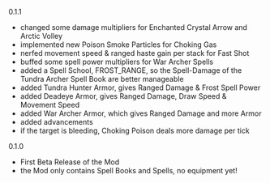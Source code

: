 0.1.1
- changed some damage multipliers for Enchanted Crystal Arrow and Arctic Volley
- implemented new Poison Smoke Particles for Choking Gas
- nerfed movement speed & ranged haste gain per stack for Fast Shot
- buffed some spell power multipliers for War Archer Spells
- added a Spell School, FROST_RANGE, so the Spell-Damage of the Tundra Archer Spell Book are better manageable
- added Tundra Hunter Armor, gives Ranged Damage & Frost Spell Power
- added Deadeye Armor, gives Ranged Damage, Draw Speed & Movement Speed
- added War Archer Armor, which gives Ranged Damage and more Armor
- added advancements
- if the target is bleeding, Choking Poison deals more damage per tick

0.1.0
- First Beta Release of the Mod
- the Mod only contains Spell Books and Spells, no equipment yet!